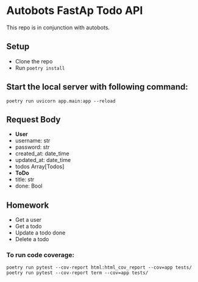 # Autobots FastAp Todo API

This repo is in conjunction with autobots.

## Setup
- Clone the repo
- Run `poetry install`


## Start the local server with following command:
` poetry run uvicorn app.main:app --reload `


## Request Body

- **User**
 - username: str  
 - password: str 
 - created_at: date_time
 - updated_at: date_time
 - todos Array[Todos]
- **ToDo**
 - title: str
 - done: Bool
 

 ## Homework

 - Get a user 
 - Get a todo
 - Update a todo done
 - Delete a todo

 ### To run code coverage: 
`poetry run pytest --cov-report html:html_cov_report --cov=app tests/`
`poetry run pytest --cov-report term --cov=app tests/`

